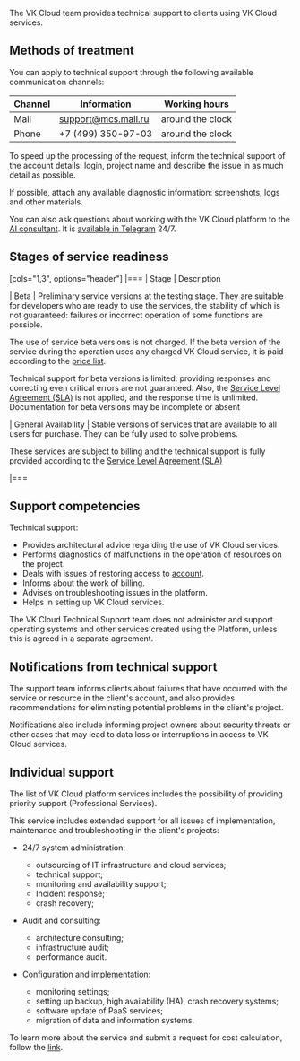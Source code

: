 The VK Cloud team provides technical support to clients using VK Cloud services.

## Methods of treatment

You can apply to technical support through the following available communication channels:

| Channel | Information                 | Working hours    |
|---------|-----------------------------|------------------|
| Mail    | support@mcs.mail.ru         | around the clock |
| Phone   | +7 (499) 350-97-03          | around the clock |

<info>

To speed up the processing of the request, inform the technical support of the account details: login, project name and describe the issue in as much detail as possible.

If possible, attach any available diagnostic information: screenshots, logs and other materials.

</info>

You can also ask questions about working with the VK Cloud platform to the [AI ​​consultant](../chatbots/ai-bot). It is [available in Telegram](https://t.me/vk_cloud_support_bot) 24/7.

## Stages of service readiness

[cols="1,3", options="header"]
|===
| Stage
| Description

| Beta
| Preliminary service versions at the testing stage. They are suitable for developers who are ready to use the services, the stability of which is not guaranteed: failures or incorrect operation of some functions are possible.

The use of service beta versions is not charged. If the beta version of the service during the operation uses any charged VK Cloud service, it is paid according to the [price list](https://cloud.vk.com/pricelist).

Technical support for beta versions is limited: providing responses and correcting even critical errors are not guaranteed. Also, the [Service Level Agreement (SLA)](../sla) is not applied, and the response time is unlimited.<br>Documentation for beta versions may be incomplete or absent

| General Availability
| Stable versions of services that are available to all users for purchase. They can be fully used to solve problems.

These services are subject to billing and the technical support is fully provided according to the [Service Level Agreement (SLA)](../sla)

|===

## Support competencies

Technical support:

- Provides architectural advice regarding the use of VK Cloud services.
- Performs diagnostics of malfunctions in the operation of resources on the project.
- Deals with issues of restoring access to [account](/en/tools-for-using-services/account/faq).
- Informs about the work of billing.
- Advises on troubleshooting issues in the platform.
- Helps in setting up VK Cloud services.

<warn>

The VK Cloud Technical Support team does not administer and support operating systems and other services created using the Platform, unless this is agreed in a separate agreement.

</warn>

## Notifications from technical support

The support team informs clients about failures that have occurred with the service or resource in the client's account, and also provides recommendations for eliminating potential problems in the client's project.

Notifications also include informing project owners about security threats or other cases that may lead to data loss or interruptions in access to VK Cloud services.

## Individual support

The list of VK Cloud platform services includes the possibility of providing priority support (Professional Services).

This service includes extended support for all issues of implementation, maintenance and troubleshooting in the client's projects:

- 24/7 system administration:

  - outsourcing of IT infrastructure and cloud services;
  - technical support;
  - monitoring and availability support;
  - Incident response;
  - crash recovery;

- Audit and consulting:

  - architecture consulting;
  - infrastructure audit;
  - performance audit.

- Configuration and implementation:

  - monitoring settings;
  - setting up backup, high availability (HA), crash recovery systems;
  - software update of PaaS services;
  - migration of data and information systems.

To learn more about the service and submit a request for cost calculation, follow the [link](https://cloud.vk.com/professional-services/).
